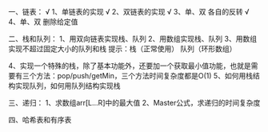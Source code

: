 一、链表：
√ 1、单链表的实现
√ 2、双链表的实现
√ 3、单、双 各自的反转
√ 4、单、双 删除给定值

二、栈和队列：
1、用双向链表实现栈、队列
2、用数组实现栈、队列
3、用数组实现不超过固定大小的队列和栈
提示：栈（正常使用）
     队列（环形数组）

4、实现一个特殊的栈，除了基本功能外，还要加一个获取最小值功能，也就是需要有三个方法：pop/push/getMin，三个方法时间复杂度都是O(1)
5、如何用栈结构实现队列，如何用队列结构实现栈

三、递归：
1、求数组arr[L...R]中的最大值
2、Master公式，求递归的时间复杂度

四、哈希表和有序表
